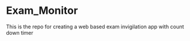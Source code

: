 # Exam_Monitor
This is the repo for creating a web based exam invigilation app with count down timer
